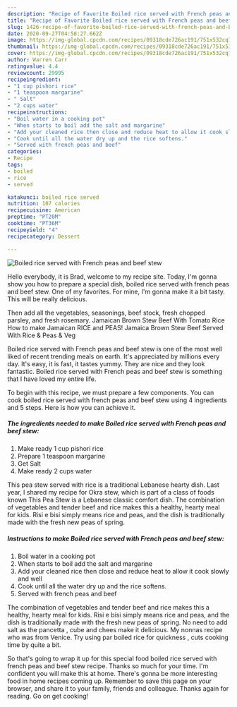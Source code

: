 ```yaml
---
description: "Recipe of Favorite Boiled rice served with French peas and beef stew"
title: "Recipe of Favorite Boiled rice served with French peas and beef stew"
slug: 1426-recipe-of-favorite-boiled-rice-served-with-french-peas-and-beef-stew
date: 2020-09-27T04:58:27.662Z
image: https://img-global.cpcdn.com/recipes/09318cde726ac191/751x532cq70/boiled-rice-served-with-french-peas-and-beef-stew-recipe-main-photo.jpg
thumbnail: https://img-global.cpcdn.com/recipes/09318cde726ac191/751x532cq70/boiled-rice-served-with-french-peas-and-beef-stew-recipe-main-photo.jpg
cover: https://img-global.cpcdn.com/recipes/09318cde726ac191/751x532cq70/boiled-rice-served-with-french-peas-and-beef-stew-recipe-main-photo.jpg
author: Warren Carr
ratingvalue: 4.4
reviewcount: 29995
recipeingredient:
- "1 cup pishori rice"
- "1 teaspoon margarine"
- " Salt"
- "2 cups water"
recipeinstructions:
- "Boil water in a cooking pot"
- "When starts to boil add the salt and margarine"
- "Add your cleaned rice then close and reduce heat to allow it cook slowly and well"
- "Cook until all the water dry up and the rice softens."
- "Served with french peas and beef"
categories:
- Recipe
tags:
- boiled
- rice
- served

katakunci: boiled rice served 
nutrition: 107 calories
recipecuisine: American
preptime: "PT20M"
cooktime: "PT36M"
recipeyield: "4"
recipecategory: Dessert

---
```



![Boiled rice served with French peas and beef stew](https://img-global.cpcdn.com/recipes/09318cde726ac191/751x532cq70/boiled-rice-served-with-french-peas-and-beef-stew-recipe-main-photo.jpg)

Hello everybody, it is Brad, welcome to my recipe site. Today, I'm gonna show you how to prepare a special dish, boiled rice served with french peas and beef stew. One of my favorites. For mine, I'm gonna make it a bit tasty. This will be really delicious.

Then add all the vegetables, seasonings, beef stock, fresh chopped parsley, and fresh rosemary. Jamaican Brown Stew Beef With Tomato Rice How to make Jamaican RICE and PEAS! Jamaica Brown Stew Beef Served With Rice &amp; Peas &amp; Veg

Boiled rice served with French peas and beef stew is one of the most well liked of recent trending meals on earth. It's appreciated by millions every day. It's easy, it is fast, it tastes yummy. They are nice and they look fantastic. Boiled rice served with French peas and beef stew is something that I have loved my entire life.


To begin with this recipe, we must prepare a few components. You can cook boiled rice served with french peas and beef stew using 4 ingredients and 5 steps. Here is how you can achieve it.

<!--inarticleads1-->

##### The ingredients needed to make Boiled rice served with French peas and beef stew:

1. Make ready 1 cup pishori rice
1. Prepare 1 teaspoon margarine
1. Get  Salt
1. Make ready 2 cups water


This pea stew served with rice is a traditional Lebanese hearty dish. Last year, I shared my recipe for Okra stew, which is part of a class of foods known This Pea Stew is a Lebanese classic comfort dish. The combination of vegetables and tender beef and rice makes this a healthy, hearty meal for kids. Risi e bisi simply means rice and peas, and the dish is traditionally made with the fresh new peas of spring. 

<!--inarticleads2-->

##### Instructions to make Boiled rice served with French peas and beef stew:

1. Boil water in a cooking pot
1. When starts to boil add the salt and margarine
1. Add your cleaned rice then close and reduce heat to allow it cook slowly and well
1. Cook until all the water dry up and the rice softens.
1. Served with french peas and beef


The combination of vegetables and tender beef and rice makes this a healthy, hearty meal for kids. Risi e bisi simply means rice and peas, and the dish is traditionally made with the fresh new peas of spring. No need to add salt as the pancetta , cube and chees make it delicious. My nonnas recipe who was from Venice. Try using par boiled rice for quickness , cuts cooking time by quite a bit. 

So that's going to wrap it up for this special food boiled rice served with french peas and beef stew recipe. Thanks so much for your time. I'm confident you will make this at home. There's gonna be more interesting food in home recipes coming up. Remember to save this page on your browser, and share it to your family, friends and colleague. Thanks again for reading. Go on get cooking!
